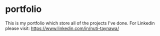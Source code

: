 # portfolio
This is my portfolio which store all of the projects I've done. For Linkedin please visit: https://www.linkedin.com/in/nuti-taynawa/
